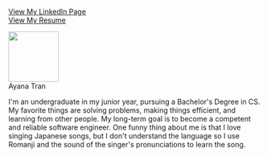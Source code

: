 [View My LinkedIn Page](www.linkedin.com/in/ayatn)  
[View My Resume](https://docs.google.com/document/d/1iEMYUpNmczf7WG4-v-bN8AK2gV1PBHRHT5JhkI8Hyr8/edit?usp=sharing)  

<img src="https://github.com/user-attachments/assets/b64b84aa-d6e5-4698-a1b6-27c755d99593" width="100"><br>
Ayana Tran  

I'm an undergraduate in my junior year, pursuing a Bachelor's Degree in CS. My favorite things are solving problems, making things efficient, and learning from other people. My long-term goal is to become a competent and reliable software engineer. One funny thing about me is that I love singing Japanese songs, but I don't understand the language so I use Romanji and the sound of the singer's pronunciations to learn the song.  
